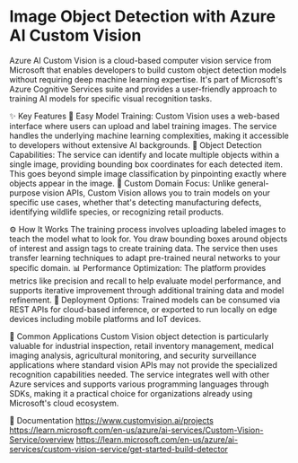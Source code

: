# Image Object Detection with Azure AI Custom Vision

Azure AI Custom Vision is a cloud-based computer vision service from Microsoft that enables developers to build custom object detection models without requiring deep machine learning expertise. It's part of Microsoft's Azure Cognitive Services suite and provides a user-friendly approach to training AI models for specific visual recognition tasks.

✨ Key Features
🎯 Easy Model Training: Custom Vision uses a web-based interface where users can upload and label training images. The service handles the underlying machine learning complexities, making it accessible to developers without extensive AI backgrounds.
📍 Object Detection Capabilities: The service can identify and locate multiple objects within a single image, providing bounding box coordinates for each detected item. This goes beyond simple image classification by pinpointing exactly where objects appear in the image.
🎨 Custom Domain Focus: Unlike general-purpose vision APIs, Custom Vision allows you to train models on your specific use cases, whether that's detecting manufacturing defects, identifying wildlife species, or recognizing retail products.

⚙️ How It Works
The training process involves uploading labeled images to teach the model what to look for. You draw bounding boxes around objects of interest and assign tags to create training data. The service then uses transfer learning techniques to adapt pre-trained neural networks to your specific domain.
📊 Performance Optimization: The platform provides metrics like precision and recall to help evaluate model performance, and supports iterative improvement through additional training data and model refinement.
🚀 Deployment Options: Trained models can be consumed via REST APIs for cloud-based inference, or exported to run locally on edge devices including mobile platforms and IoT devices.

💼 Common Applications
Custom Vision object detection is particularly valuable for industrial inspection, retail inventory management, medical imaging analysis, agricultural monitoring, and security surveillance applications where standard vision APIs may not provide the specialized recognition capabilities needed. The service integrates well with other Azure services and supports various programming languages through SDKs, making it a practical choice for organizations already using Microsoft's cloud ecosystem.

📄 Documentation
https://www.customvision.ai/projects
https://learn.microsoft.com/en-us/azure/ai-services/Custom-Vision-Service/overview
https://learn.microsoft.com/en-us/azure/ai-services/custom-vision-service/get-started-build-detector


